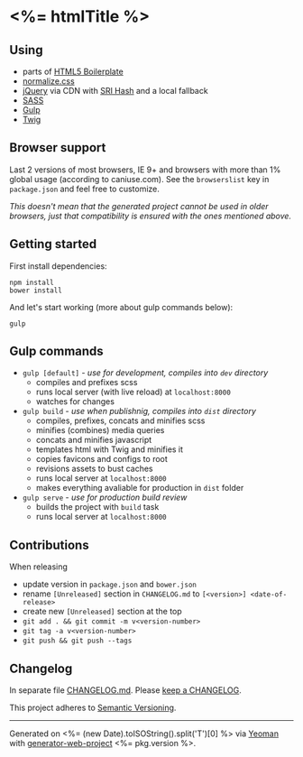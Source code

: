 # <%= htmlTitle %>

## Using
 * parts of [HTML5 Boilerplate](https://html5boilerplate.com/)
 * [normalize.css](https://necolas.github.io/normalize.css/)
 * [jQuery](https://jquery.com/) via CDN with [SRI Hash](https://developer.mozilla.org/en-US/docs/Web/Security/Subresource_Integrity) and a local fallback
 * [SASS](http://sass-lang.com/)
 * [Gulp](https://gulpjs.com/)
 * [Twig](https://twig.symfony.com/)

## Browser support

Last 2 versions of most browsers, IE 9+ and browsers with more than 1% global usage (according to caniuse.com). See the `browserslist` key in `package.json` and feel free to customize.

*This doesn't mean that the generated project cannot be used in older browsers, just that compatibility is ensured with the ones mentioned above.*


## Getting started
First install dependencies:
```
npm install
bower install
```

And let's start working (more about gulp commands below):
```
gulp
```

## Gulp commands
 * `gulp [default]` - *use for development, compiles into `dev` directory*
	* compiles and prefixes scss
	* runs local server (with live reload) at `localhost:8000`
	* watches for changes
 * `gulp build` - *use when publishnig, compiles into `dist` directory*
 	* compiles, prefixes, concats and minifies scss
 	* minifies (combines) media queries
 	* concats and minifies javascript
 	* templates html with Twig and minifies it
 	* copies favicons and configs to root
 	* revisions assets to bust caches
 	* runs local server at `localhost:8000`
 	* makes everything avaliable for production in `dist` folder
 * `gulp serve` - *use for production build review*
 	* builds the project with `build` task
 	* runs local server at `localhost:8000`

## Contributions

When releasing
* update version in `package.json` and `bower.json`
* rename `[Unreleased]` section in `CHANGELOG.md` to `[<version>] <date-of-release>`
* create new `[Unreleased]` section at the top
* `git add . && git commit -m v<version-number>`
* `git tag -a v<version-number>`
* `git push && git push --tags`


## Changelog

In separate file [CHANGELOG.md](CHANGELOG.md). Please [keep a CHANGELOG](http://keepachangelog.com/).

This project adheres to [Semantic Versioning](http://semver.org/).


***
Generated on <%= (new Date).toISOString().split('T')[0] %> via [Yeoman](http://yeoman.io) with [generator-web-project](https://github.com/davidpustai/generator-web-project) <%= pkg.version %>.

